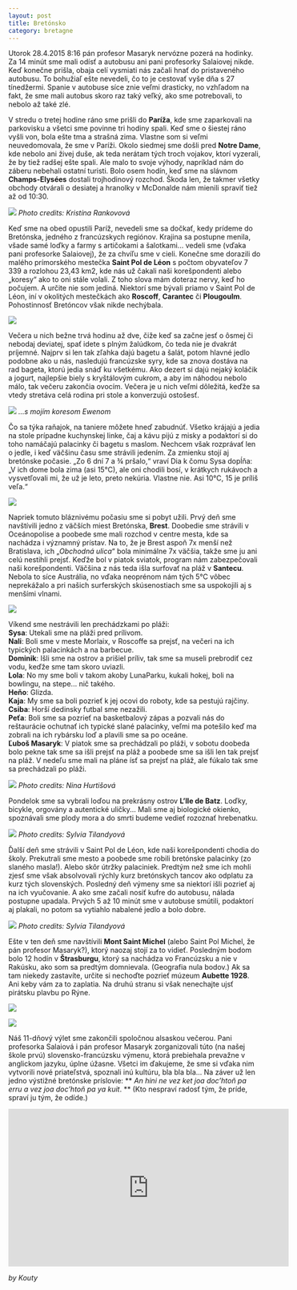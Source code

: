 ```yaml
---
layout: post
title: Bretónsko
category: bretagne
---
```


Utorok 28.4.2015 8:16 pán profesor Masaryk nervózne pozerá na hodinky. Za 14 minút sme mali odísť a autobusu ani pani profesorky Salaiovej nikde. Keď konečne prišla, obaja celí vysmiati nás začali hnať do pristaveného autobusu. To bohužiaľ ešte nevedeli, čo to je cestovať vyše dňa s 27 tínedžermi. Spanie v autobuse síce znie veľmi drasticky, no vzhľadom na fakt, že sme mali autobus skoro raz taký veľký, ako sme potrebovali, to nebolo až také zlé.
<!--more-->

V stredu o tretej hodine ráno sme prišli do **Paríža**, kde sme zaparkovali na parkovisku a všetci sme povinne tri hodiny spali. Keď sme o šiestej ráno vyšli von, bola ešte tma a strašná zima. Vlastne som si veľmi neuvedomovala, že sme v Paríži. Okolo siedmej sme došli pred **Notre Dame**, kde nebolo ani živej duše, ak teda nerátam tých troch vojakov, ktorí vyzerali, že by tiež radšej ešte spali. Ale malo to svoje výhody, napríklad nám do záberu nebehali ostatní turisti. Bolo osem hodín, keď sme na slávnom **Champs-Elysées** dostali trojhodinový rozchod. Škoda len, že takmer všetky obchody otvárali o desiatej a hranolky v McDonalde nám mienili spraviť tiež až od 10:30.

![](https://www.dropbox.com/s/67gxwqu2lk1thjv/DSC_0648up.jpg?dl=1)
*Photo credits: Kristína Rankovová*

Keď sme na obed opustili Paríž, nevedeli sme sa dočkať, kedy prídeme do Bretónska, jedného z francúzskych regiónov. Krajina sa postupne menila, všade samé loďky a farmy s artičokami a šalotkami... vedeli sme (vďaka pani profesorke Salaiovej), že za chvíľu sme v cieli.
Konečne sme dorazili do malého prímorského mestečka **Saint Pol de Léon** s počtom obyvateľov 7 339 a rozlohou 23,43 km2, kde nás už čakali naši korešpondenti alebo „koresy“ ako to oni stále volali. Z toho slova mám doteraz nervy, keď ho počujem. A určite nie som jediná. Niektorí sme bývali priamo v Saint Pol de Léon, iní v okolitých mestečkách ako **Roscoff**, **Carantec** či **Plougoulm**. Pohostinnosť Bretóncov však nikde nechýbala.

![](https://www.dropbox.com/s/y18jsaxgpi4wrov/2015-05-09%2003.41.59%201.jpg?dl=1)

Večera u nich bežne trvá hodinu až dve, čiže keď sa začne jesť o ôsmej či nebodaj deviatej, spať idete s plným žalúdkom, čo teda nie je dvakrát príjemné. Najprv si len tak zľahka dajú bagetu a šalát, potom hlavné jedlo podobne ako u nás, nasledujú francúzske syry, kde sa znova dostáva na rad bageta, ktorú jedia snáď ku všetkému. Ako dezert si dajú nejaký koláčik a jogurt, najlepšie biely s kryštálovým cukrom, a aby im náhodou nebolo málo, tak večeru zakončia ovocím. Večera je u nich veľmi dôležitá, keďže sa vtedy stretáva celá rodina pri stole a konverzujú ostošesť.

![](https://www.dropbox.com/s/fl4bso2r6dspq7x/2016-03-28%2002.01.10%201.jpg?dl=1)
*...s mojím koresom Ewenom*

Čo sa týka raňajok, na taniere môžete hneď zabudnúť. Všetko krájajú a jedia na stole prípadne kuchynskej linke, čaj a kávu pijú z misky a podaktorí si do toho namáčajú palacinky či bagetu s maslom.
Nechcem však rozprávať len o jedle, i keď väčšinu času sme strávili jedením. Za zmienku stojí aj bretónske počasie. „Zo 6 dní 7 a ¾ pršalo,“ vraví Dia k čomu Sysa dopĺňa: „V ich dome bola zima (asi 15°C), ale oni chodili bosí, v krátkych rukávoch a vysvetľovali mi, že už je leto, preto nekúria. Vlastne nie. Asi 10°C, 15 je príliš veľa.“

![](https://www.dropbox.com/s/31gbjmzp6wb0k4a/2015-05-02%2001.44.10%201.jpg?dl=1)

Napriek tomuto bláznivému počasiu sme si pobyt užili. Prvý deň sme navštívili jedno z väčších miest Bretónska, **Brest**. Doobedie sme strávili v Oceánopolise a poobede sme mali rozchod v centre mesta, kde sa nachádza i významný prístav. Na to, že je Brest aspoň 7x menší než Bratislava, ich „*Obchodná ulica*“ bola minimálne 7x väčšia, takže sme ju ani celú nestihli prejsť.
Keďže bol v piatok sviatok, program nám zabezpečovali naši korešpondenti. Väčšina z nás teda išla  surfovať na pláž v **Santecu**. Nebola to síce Austrália, no vďaka neoprénom nám tých 5°C vôbec neprekážalo a pri našich surferských skúsenostiach sme sa uspokojili aj s menšími vlnami.

![](https://www.dropbox.com/s/eehokgz6wztqlkf/2015-10-13%2008.01.58%201.jpg?dl=1)

Víkend sme nestrávili len prechádzkami po pláži:  
**Sysa**: Utekali sme na pláži pred prílivom.  
**Nali**: Boli sme v meste Morlaix, v Roscoffe sa prejsť, na večeri na ich typických palacinkách a na barbecue.  
**Dominik**: Išli sme na ostrov a prišiel príliv, tak sme sa museli prebrodiť cez vodu, keďže sme tam skoro uviazli.  
**Lola**: No my sme boli v takom akoby LunaParku, kukali hokej, boli na bowlingu, na stepe... nič takého.  
**Heňo**: Glizda.  
**Kaja**: My sme sa boli pozrieť k jej ocovi do roboty, kde sa pestujú rajčiny.  
**Csiba**: Horší dedinsky futbal sme nezažili.  
**Peťa**: Boli sme sa pozrieť na basketbalový zápas a pozvali nás do reštaurácie ochutnať ich typické slané palacinky, veľmi ma potešilo keď ma zobrali na ich rybársku loď a plavili sme sa po oceáne.  
**Ľuboš Masaryk**: V piatok sme sa prechádzali po pláži, v sobotu doobeda bolo pekne tak sme sa išli prejsť na pláž a poobede sme sa išli len tak prejsť na pláž. V nedeľu sme mali na pláne ísť sa prejsť na pláž, ale fúkalo tak sme sa prechádzali po pláži.  

![](https://www.dropbox.com/s/3zqb864cnfmbsdl/DSC_0595%20%282%29jj.jpg?dl=1)
*Photo credits: Nina Hurtišová*

Pondelok sme sa vybrali loďou na prekrásny ostrov **L’Ile de Batz**. Loďky, bicykle, orgovány a autentické uličky... Mali sme aj biologické okienko, spoznávali sme plody mora a do smrti budeme vedieť rozoznať hrebenatku.

![](https://www.dropbox.com/s/1az5rr7lbmlz8oq/2015-05-09%2002.55.29%203.jpg?dl=1)
*Photo credits: Sylvia Tilandyová*

Ďalší deň sme strávili v Saint Pol de Léon, kde naši korešpondenti chodia do školy. Prekutrali sme mesto a poobede sme robili bretónske palacinky (zo slaného masla!). Alebo skôr útržky palaciniek. Predtým než sme ich mohli zjesť sme však absolvovali rýchly kurz bretónskych tancov ako odplatu za kurz tých slovenských. Posledný deň výmeny sme sa niektorí išli pozrieť aj na ich vyučovanie. A ako sme začali nosiť kufre do autobusu, nálada postupne upadala. Prvých 5 až 10 minút sme v autobuse smútili, podaktorí aj plakali, no potom sa vytiahlo nabalené jedlo a bolo dobre.

![](https://www.dropbox.com/s/23x0etnayvzw5oh/2015-05-11%2003.19.12%203.jpg?dl=1)
*Photo credits: Sylvia Tilandyová*

Ešte v ten deň sme navštívili **Mont Saint Michel** (alebo Saint Pol Michel, že pán profesor Masaryk?), ktorý naozaj stojí za to vidieť.
Posledným bodom bolo 12 hodín v **Štrasburgu**, ktorý sa nachádza vo Francúzsku a nie v Rakúsku, ako som sa predtým domnievala. (Geografia nula bodov.) Ak sa tam niekedy zastavíte, určite si nechoďte pozrieť múzeum **Aubette 1928**. Ani keby vám za to zaplatia. Na druhú stranu si však nenechajte ujsť pirátsku plavbu po Rýne.

![](https://www.dropbox.com/s/ftkacphrt72xy1p/2015-05-11%20111.jpg?dl=1)

![](https://www.dropbox.com/s/j84gravm2mriekl/2016-03-28%2010.56.32%201.jpg?dl=1)

Náš 11-dňový výlet sme zakončili spoločnou alsaskou večerou. Pani profesorka Salaiová i pán profesor Masaryk zorganizovali túto (na našej škole prvú) slovensko-francúzsku výmenu, ktorá prebiehala prevažne v anglickom jazyku, úplne úžasne. Všetci im ďakujeme, že sme si vďaka nim vytvorili nové priateľstvá, spoznali inú kultúru, bla bla bla...
Na záver už len jedno výstižné bretónske príslovie: ** *An hini ne vez ket joa doc’htoñ pa erru a vez joa doc’htoñ pa ya kuit*. ** (Kto nespraví radosť tým, že príde, spraví ju tým, že odíde.)

<iframe width="560" height="315" src="https://www.youtube.com/embed/EndHLp6sfYc" frameborder="0" allowfullscreen></iframe>

*by Kouty*
